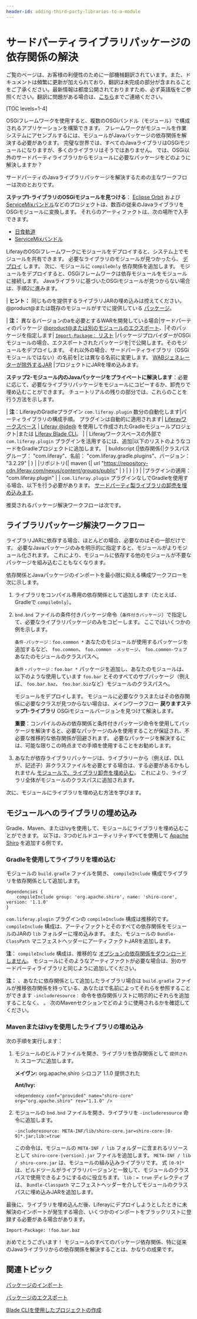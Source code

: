 ```yaml
---
header-id: adding-third-party-libraries-to-a-module
---
```


# サードパーティライブラリパッケージの依存関係の解決

<p class="alert alert-info"><span class="wysiwyg-color-blue120">ご覧のページは、お客様の利便性のために一部機械翻訳されています。また、ドキュメントは頻繁に更新が加えられており、翻訳は未完成の部分が含まれることをご了承ください。最新情報は都度公開されておりますため、必ず英語版をご参照ください。翻訳に問題がある場合は、<a href="mailto:support-content-jp@liferay.com">こちら</a>までご連絡ください。</span></p>

[TOC levels=1-4]

OSGiフレームワークを使用すると、複数のOSGiバンドル（モジュール）で構成されるアプリケーションを構築できます。 フレームワークがモジュールを作業システムにアセンブルするには、モジュールがJavaパッケージの依存関係を解決する必要があります。 完璧な世界では、すべてのJavaライブラリはOSGiモジュールになりますが、多くのライブラリはそうではありません。 では、OSGi以外のサードパーティライブラリからモジュールに必要なパッケージをどのように解決しますか？

サードパーティのJavaライブラリパッケージを解決するための主なワークフローは次のとおりです。

**ステップ1-ライブラリのOSGiモジュールを見つける**： [Eclipse Orbit](https://www.eclipse.org/orbit/) および [ServiceMixバンドル](https://servicemix.apache.org/developers/source/bundles-source.html)などのプロジェクトは、数百の従来のJavaライブラリをOSGiモジュールに変換します。 それらのアーティファクトは、次の場所で入手できます。

  - [日食軌道](https://download.eclipse.org/tools/orbit/downloads/drops/R20170919201930/)
  - [ServiceMixバンドル](https://mvnrepository.com/artifact/org.apache.servicemix.bundles)

LiferayのOSGiフレームワークにモジュールをデプロイすると、システム上でモジュールを共有できます。 必要なライブラリのモジュールが見つかったら、 [デプロイ](/docs/7-1/tutorials/-/knowledge_base/t/starting-module-development#building-and-deploying-a-module) します。 次に、モジュールに `compileOnly` 依存関係を追加します。 モジュールをデプロイすると、OSGiフレームワークは依存モジュールをモジュールに接続します。 Javaライブラリに基づいたOSGiモジュールが見つからない場合は、手順2に進みます。

| **ヒント：** 同じものを提供するライブラリJARの埋め込みは控えてください。 @product@または既存のモジュールがすでに提供している [パッケージ](/docs/7-1/reference/-/knowledge_base/r/third-party-packages-portal-exports)。

| **注：** 異なるバージョンのaを必要とするWARを開発している場合|サードパーティのパッケージ [@product@または別のモジュールのエクスポート](/docs/7-1/reference/-/knowledge_base/r/third-party-packages-portal-exports)、|そのパッケージを指定します| [`Import-Package：` リスト](/docs/7-1/tutorials/-/knowledge_base/t/importing-packages) |パッケージプロバイダーがOSGiモジュールの場合、エクスポートされたパッケージを|で公開します。そのモジュールをデプロイします。 それ以外の場合、サードパーティライブラリ（OSGiモジュールではない）の名前を|とは異なる名前に変更します。 [WABジェネレーターが除外するJAR](/docs/7-1/tutorials/-/knowledge_base/t/resolving-a-plugins-dependencies#understanding-excluded-jars) |プロジェクトにJARを埋め込みます。

**ステップ2-モジュール内のJavaパッケージをプライベートに解決します**：必要に応じて、必要なライブラリパッケージをモジュールにコピーするか、卸売りで埋め込むことができます。 チュートリアルの残りの部分では、これらのことを行う方法を示します。

| **注**：LiferayのGradleプラグイン `com.liferay.plugin` 数分の</code>自動化します|パーティライブラリの構成手順。 プラグインは自動的に適用されます| [Liferayワークスペース](/docs/7-1/tutorials/-/knowledge_base/t/liferay-workspace) | [Liferay @ide@](/docs/7-1/tutorials/-/knowledge_base/t/liferay-ide) を使用して作成されたGradleモジュールプロジェクト|または [Liferay Blade CLI](/docs/7-1/tutorials/-/knowledge_base/t/blade-cli)。 | | Liferayワークスペースの外部で `com.liferay.plugin` プラグインを活用するには、追加|以下のリストのようなコードをGradleプロジェクトに追加します。 | buildscript {|依存関係{|クラスパスグループ： "com.liferay"、名前： "com.liferay.gradle.plugins"、バージョン： "3.2.29" | } | |リポジトリ{| maven {| url "<https://repository-cdn.liferay.com/nexus/content/groups/public>" | } | } | } | |プラグインの適用： "com.liferay.plugin" | | `com.liferay.plugin` プラグインなしでGradleを使用する場合、以下を行う必要があります。 [サードパーティ製ライブラリの卸売を埋め込みます](#embedding-a-library-using-gradle)。

推奨されるパッケージ解決ワークフローは次です。

## ライブラリパッケージ解決ワークフロー

ライブラリJARに依存する場合、ほとんどの場合、必要なのはその一部だけです。 必要なJavaパッケージのみを明示的に指定すると、モジュールがよりモジュール化されます。 これにより、モジュールに依存する他のモジュールが不要なパッケージを組み込むこともなくなります。

依存関係とJavaパッケージのインポートを最小限に抑える構成ワークフローを次に示します。

1.  ライブラリをコンパイル専用の依存関係として追加します（たとえば、Gradleで `compileOnly`）。

2.  `bnd.bnd` ファイルの条件付きパッケージ命令（`条件付きパッケージ`）で指定して、必要なライブラリパッケージのみをコピーします。 ここではいくつかの例を示します。

    `条件-パッケージ：foo.common *` あなたのモジュールが使用するパッケージを追加するなど、 `foo.common`、 `foo.common -メッセージ`、 `foo.common-ウェブ` あなたのモジュールのクラスパスへ。

    `条件・パッケージ：foo.bar *` パッケージを追加し、あなたのモジュールは、以下のような使用しています `foo.bar` とそのすべてのサブパッケージ（例えば、 `foo.bar.baz`、 `foo.bar.biz`など）モジュールのクラスパスへ。

    モジュールをデプロイします。 モジュールに必要なクラスまたはその依存関係に必要なクラスが見つからない場合は、メインワークフロー **戻りますステップ1-ライブラリ** OSGiモジュールバージョンを見つけて解決します。

    **重要**：コンパイルのみの依存関係と条件付きパッケージ命令を使用してパッケージを解決すると、必要なパッケージのみを使用することが保証され、不必要な推移的な依存関係が回避されます。 必要なパッケージを解決するには、可能な限りこの時点までの手順を使用することをお勧めします。

3.  あなたが依存ライブラリパッケージは、ライブラリーから（例えば、DLLが、記述子）非クラスファイルを必要とする場合は、する必要があるかもしれません [モジュールで、ライブラリ卸売を埋め込む](#embedding-libraries-in-a-module)。 これにより、ライブラリ全体がモジュールのクラスパスに追加されます。

次に、モジュールにライブラリを埋め込む方法を学びます。

## モジュールへのライブラリの埋め込み

Gradle、Maven、またはIvyを使用して、モジュールにライブラリを埋め込むことができます。 以下は、3つのビルドユーティリティすべてを使用して [Apache Shiro](https://shiro.apache.org) を追加する例です。

### Gradleを使用してライブラリを埋め込む

モジュールの `build.gradle` ファイルを開き、 `compileInclude` 構成でライブラリを依存関係として追加します。

    dependencies {
        compileInclude group: 'org.apache.shiro', name: 'shiro-core', version: '1.1.0'
    }

`com.liferay.plugin` プラグインの `compileInclude` 構成は推移的です。 `compileInclude` 構成は、アーティファクトとそのすべての依存関係をモジュールのJARの `lib` フォルダーに埋め込みます。 また、モジュールの `Bundle-ClassPath` マニフェストヘッダーにアーティファクトJARを追加します。

**注**： `compileInclude` 構成は、推移的な [オプションの依存関係をダウンロードしません](https://maven.apache.org/guides/introduction/introduction-to-optional-and-excludes-dependencies.html)。 モジュールにそのようなアーティファクトが必要な場合は、別のサードパーティライブラリと同じように追加してください。

**注：** 、あなたに依存関係として追加したライブラリ場合は `build.gradle` ファイルが推移依存関係を持っている、あなたはで名前によってそれらを参照することができます `-includeresource：` 命令を依存関係リストに明示的にそれらを追加することなく、 。 次のMavenセクションでどのように使用されるかを確認してください。

### MavenまたはIvyを使用したライブラリの埋め込み

次の手順を実行します：

1.  モジュールのビルドファイルを開き、ライブラリを依存関係として `提供された` スコープに追加します。

    **メイヴン:**<dependency> <groupId>org.apache.shiro</groupId> <artifactId>シロコア</artifactId> <version>1.1.0</version> <scope>提供された</scope> </dependency> 

    **Ant/Ivy:**
    
        <dependency conf="provided" name="shiro-core" org="org.apache.shiro" rev="1.1.0" />

2.  モジュールの `bnd.bnd` ファイルを開き、ライブラリを `-includeresource` 命令に追加します。
   
        -includeresource: META-INF/lib/shiro-core.jar=shiro-core-[0-9]*.jar;lib:=true

    この命令は、モジュールの `META-INF / lib` フォルダーに含まれるリソースとして `shiro-core-[version].jar` ファイルを追加します。 `META-INF / lib / shiro-core.jar` は、モジュールの組み込みライブラリです。 式 `[0-9]*` は、ビルドツールがライブラリバージョンと一致して、モジュールのクラスパスで使用できるようにするのに役立ちます。 `lib：= true` ディレクティブは、 `Bundle-Classpath` マニフェストヘッダーを介してモジュールのクラスパスに埋め込みJARを追加します。

最後に、ライブラリを埋め込んだ後、Liferayにデプロイしようとしたときに未解決のインポートが発生する場合、いくつかのインポートをブラックリストに登録する必要がある場合があります。

`Import-Package: !foo.bar.baz`

おめでとうございます！ モジュールのすべてのパッケージ依存関係、特に従来のJavaライブラリからの依存関係を解決することは、かなりの成果です。

## 関連トピック

[パッケージのインポート](/docs/7-1/tutorials/-/knowledge_base/t/importing-packages)

[パッケージのエクスポート](/docs/7-1/tutorials/-/knowledge_base/t/exporting-packages)

[Blade CLIを使用したプロジェクトの作成](/docs/7-1/tutorials/-/knowledge_base/t/creating-projects-with-blade-cli)
